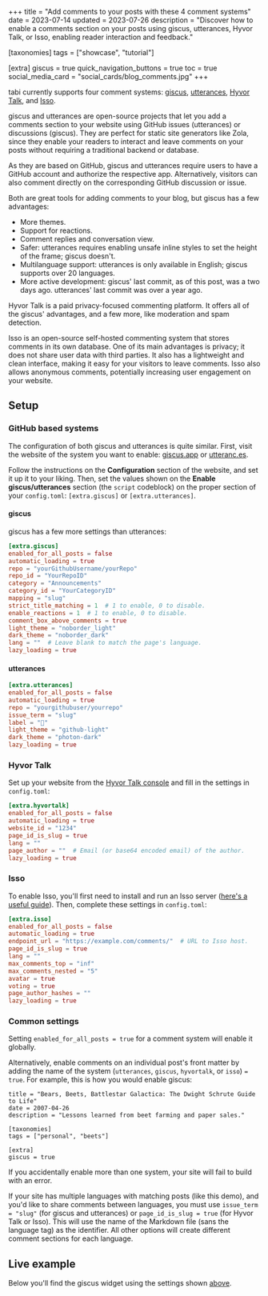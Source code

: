 +++
title = "Add comments to your posts with these 4 comment systems"
date = 2023-07-14
updated = 2023-07-26
description = "Discover how to enable a comments section on your posts using giscus, utterances, Hyvor Talk, or Isso, enabling reader interaction and feedback."

[taxonomies]
tags = ["showcase", "tutorial"]

[extra]
giscus = true
quick_navigation_buttons = true
toc = true
social_media_card = "social_cards/blog_comments.jpg"
+++

tabi currently supports four comment systems: [giscus](https://giscus.app/), [utterances](https://utteranc.es/), [Hyvor Talk](https://talk.hyvor.com/), and [Isso](https://isso-comments.de/).

giscus and utterances are open-source projects that let you add a comments section to your website using GitHub issues (utterances) or discussions (giscus). They are perfect for static site generators like Zola, since they enable your readers to interact and leave comments on your posts without requiring a traditional backend or database.

As they are based on GitHub, giscus and utterances require users to have a GitHub account and authorize the respective app. Alternatively, visitors can also comment directly on the corresponding GitHub discussion or issue.

Both are great tools for adding comments to your blog, but giscus has a few advantages:
- More themes.
- Support for reactions.
- Comment replies and conversation view.
- Safer: utterances requires enabling unsafe inline styles to set the height of the frame; giscus doesn't.
- Multilanguage support: utterances is only available in English; giscus supports over 20 languages.
- More active development: giscus' last commit, as of this post, was a two days ago. utterances' last commit was over a year ago.

Hyvor Talk is a paid privacy-focused commenting platform. It offers all of the giscus' advantages, and a few more, like moderation and spam detection.

Isso is an open-source self-hosted commenting system that stores comments in its own database. One of its main advantages is privacy; it does not share user data with third parties. It also has a lightweight and clean interface, making it easy for your visitors to leave comments. Isso also allows anonymous comments, potentially increasing user engagement on your website.

## Setup

### GitHub based systems

The configuration of both giscus and utterances is quite similar. First, visit the website of the system you want to enable: [giscus.app](https://giscus.app/) or [utteranc.es](https://utteranc.es/).

Follow the instructions on the **Configuration** section of the website, and set it up it to your liking. Then, set the values shown on the **Enable giscus/utterances** section (the `script` codeblock) on the proper section of your `config.toml`: `[extra.giscus]` or `[extra.utterances]`.

#### giscus

giscus has a few more settings than utterances:

```toml
[extra.giscus]
enabled_for_all_posts = false
automatic_loading = true
repo = "yourGithubUsername/yourRepo"
repo_id = "YourRepoID"
category = "Announcements"
category_id = "YourCategoryID"
mapping = "slug"
strict_title_matching = 1  # 1 to enable, 0 to disable.
enable_reactions = 1  # 1 to enable, 0 to disable.
comment_box_above_comments = true
light_theme = "noborder_light"
dark_theme = "noborder_dark"
lang = ""  # Leave blank to match the page's language.
lazy_loading = true
```

#### utterances

```toml
[extra.utterances]
enabled_for_all_posts = false
automatic_loading = true
repo = "yourgithubuser/yourrepo"
issue_term = "slug"
label = "💬"
light_theme = "github-light"
dark_theme = "photon-dark"
lazy_loading = true
```

### Hyvor Talk

Set up your website from the [Hyvor Talk console](https://talk.hyvor.com/console) and fill in the settings in `config.toml`:

```toml
[extra.hyvortalk]
enabled_for_all_posts = false
automatic_loading = true
website_id = "1234"
page_id_is_slug = true
lang = ""
page_author = ""  # Email (or base64 encoded email) of the author.
lazy_loading = true
```

### Isso

To enable Isso, you'll first need to install and run an Isso server ([here's a useful guide](https://blog.phusion.nl/2018/08/16/isso-simple-self-hosted-commenting-system/#1installingisso)). Then, complete these settings in `config.toml`:

```toml
[extra.isso]
enabled_for_all_posts = false
automatic_loading = true
endpoint_url = "https://example.com/comments/"  # URL to Isso host.
page_id_is_slug = true
lang = ""
max_comments_top = "inf"
max_comments_nested = "5"
avatar = true
voting = true
page_author_hashes = ""
lazy_loading = true
```

### Common settings

Setting `enabled_for_all_posts = true` for a comment system will enable it globally.

Alternatively, enable comments on an individual post's front matter by adding the name of the system (`utterances`, `giscus`, `hyvortalk`, or `isso`) `= true`. For example, this is how you would enable giscus:

```toml,hl_lines=09-10
title = "Bears, Beets, Battlestar Galactica: The Dwight Schrute Guide to Life"
date = 2007-04-26
description = "Lessons learned from beet farming and paper sales."

[taxonomies]
tags = ["personal", "beets"]

[extra]
giscus = true
```

If you accidentally enable more than one system, your site will fail to build with an error.

If your site has multiple languages with matching posts (like this demo), and you'd like to share comments between languages, you must use `issue_term = "slug"` (for giscus and utterances) or `page_id_is_slug = true` (for Hyvor Talk or Isso). This will use the name of the Markdown file (sans the language tag) as the identifier. All other options will create different comment sections for each language.

## Live example

Below you'll find the giscus widget using the settings shown [above](#giscus).
